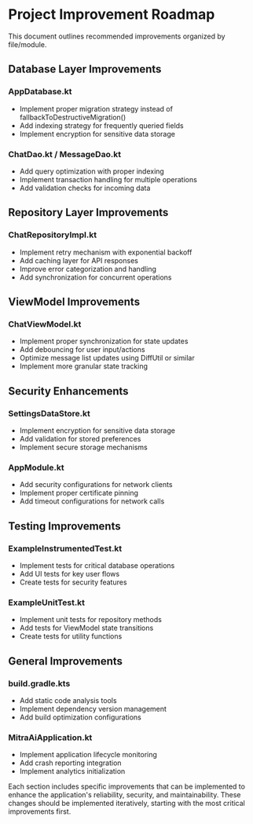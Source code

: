 # Project Improvement Roadmap

This document outlines recommended improvements organized by file/module.

## Database Layer Improvements

### AppDatabase.kt
- Implement proper migration strategy instead of fallbackToDestructiveMigration()
- Add indexing strategy for frequently queried fields
- Implement encryption for sensitive data storage

### ChatDao.kt / MessageDao.kt
- Add query optimization with proper indexing
- Implement transaction handling for multiple operations
- Add validation checks for incoming data

## Repository Layer Improvements

### ChatRepositoryImpl.kt
- Implement retry mechanism with exponential backoff
- Add caching layer for API responses
- Improve error categorization and handling
- Add synchronization for concurrent operations

## ViewModel Improvements

### ChatViewModel.kt
- Implement proper synchronization for state updates
- Add debouncing for user input/actions
- Optimize message list updates using DiffUtil or similar
- Implement more granular state tracking

## Security Enhancements

### SettingsDataStore.kt
- Implement encryption for sensitive data storage
- Add validation for stored preferences
- Implement secure storage mechanisms

### AppModule.kt
- Add security configurations for network clients
- Implement proper certificate pinning
- Add timeout configurations for network calls

## Testing Improvements

### ExampleInstrumentedTest.kt
- Implement tests for critical database operations
- Add UI tests for key user flows
- Create tests for security features

### ExampleUnitTest.kt
- Implement unit tests for repository methods
- Add tests for ViewModel state transitions
- Create tests for utility functions

## General Improvements

### build.gradle.kts
- Add static code analysis tools
- Implement dependency version management
- Add build optimization configurations

### MitraAiApplication.kt
- Implement application lifecycle monitoring
- Add crash reporting integration
- Implement analytics initialization

Each section includes specific improvements that can be implemented to enhance the application's reliability, security, and maintainability. These changes should be implemented iteratively, starting with the most critical improvements first.
